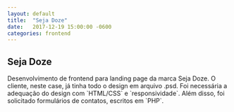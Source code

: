```yaml
---
layout: default
title:  "Seja Doze"
date:   2017-12-19 15:00:00 -0600
categories: frontend
---
```


<h2>Seja Doze</h2>
<quote>
  Desenvolvimento de frontend para landing page da marca Seja Doze. O cliente, neste case, já tinha todo o design em
  arquivo .psd. Foi necessária a adequação do design com `HTML/CSS` e `responsividade`. Além disso, foi solicitado formulários de contatos, escritos em `PHP`.
</quote>
